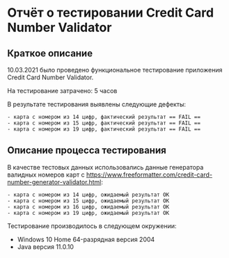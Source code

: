 # Отчёт о тестировании Credit Card Number Validator
## Краткое описание

10.03.2021 было проведено функциональное тестирование приложения Credit Card Number Validator.

На тестирование затрачено: 5 часов

В результате тестирования выявлены следующие дефекты:

    - карта с номером из 14 цифр, фактический результат == FAIL ==
    - карта с номером из 15 цифр, фактический результат == FAIL ==
    - карта с номером из 19 цифр, фактический результат == FAIL ==

## Описание процесса тестирования

В качестве тестовых данных использовались данные генератора валидных номеров карт с https://www.freeformatter.com/credit-card-number-generator-validator.html:

    - карта с номером из 14 цифр, ожидаемый результат OK
    - карта с номером из 15 цифр, ожидаемый результат OK
    - карта с номером из 16 цифр, ожидаемый результат OK
    - карта с номером из 19 цифр, ожидаемый результат OK

Тестирование производилось в следующем окружении:

   - Windows 10 Home 64-разрядная версия 2004 
   - Java версия 11.0.10